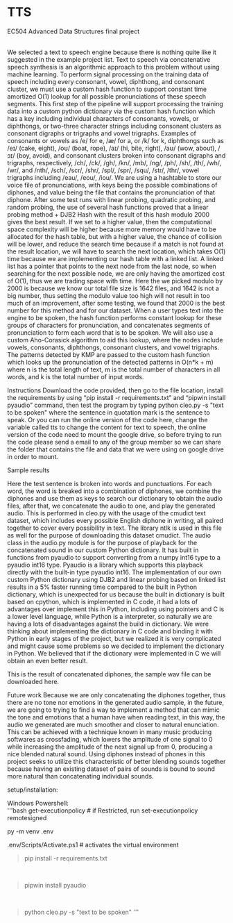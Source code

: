 # TTS
EC504 Advanced Data Structures final project

<br/>
We selected a text to speech engine because there is nothing quite like it suggested in the example project list. Text to speech via concatenative speech synthesis is an algorithmic approach to this problem without using machine learning. To perform signal processing on the training data of speech including every consonant, vowel, diphthong, and consonant cluster, we must use a custom hash function to support constant time amortized O(1) lookup for all possible pronunciations of these speech segments. This first step of the pipeline will support processing the training data into a custom python dictionary via the custom hash function which has a key including individual characters of consonants, vowels, or diphthongs, or two-three character strings including consonant clusters as consonant digraphs or trigraphs and vowel trigraphs. Examples of consonants or vowels as /e/ for e, /æ/ for a, or /k/ for k, diphthongs such as /eɪ/ (cake, eight), /oʊ/ (boat, rope), /aɪ/ (hi, bite, right), /aʊ/ (wow, about), /ɔɪ/ (boy, avoid), and consonant clusters broken into consonant digraphs and trigraphs, respectively, /ch/, /ck/, /gh/, /kn/, /mb/, /ng/, /ph/, /sh/, /th/, /wh/, /wr/, and /nth/, /sch/, /scr/, /shr/, /spl/, /spr/, /squ/, /str/, /thr/, vowel trigraphs including /eau/, /eou/, /iou/. 
We are using a hashtable to store our voice file of pronunciations, with keys being the possible combinations of diphones, and value being the file that contains the pronunciation of that diphone. After some test runs with linear probing, quadratic probing, and random probing, the use of several hash functions proved that a linear probing method + DJB2 Hash with the result of this hash modulo 2000 gives the best result. If we set to a higher value, then the computational space complexity will be higher because more memory would have to be allocated for the hash table, but with a higher value, the chance of collision will be lower, and reduce the search time because if a match is not found at the result location, we will have to search the next location, which takes O(1) time because we are implementing our hash table with a linked list. A linked list has a pointer that points to the next node from the last node, so when searching for the next possible node, we are only having the amortized cost of O(1),  thus we are trading space with time. Here the we picked modulo by 2000 is because we know our total file size is 1642 files, and 1642 is not a big number, thus setting the modulo value too high will not result in too much of an improvement, after some testing, we found that 2000 is the best number for this method and for our dataset. 
	When a user types text into the engine to be spoken, the hash function performs constant lookup for these groups of characters for pronunciation, and concatenates segments of pronunciation to form each word that is to be spoken. We will also use a custom Aho-Corasick algorithm to aid this lookup, where the nodes include vowels, consonants, diphthongs, consonant clusters, and vowel trigraphs. The patterns detected by KMP are passed to the custom hash function which looks up the pronunciation of the detected patterns in O(n*k + m) where n is the total length of text, m is the total number of characters in all words, and k is the total number of input words.



Instructions 
Download the code provided, then go to the file location, install the requirements by using “pip install -r requirements.txt” and “pipwin install pyaudio” command, then test the program by typing python cleo.py -s "text to be spoken" where the sentence in quotation mark is the sentence to speak. Or you can run the online version of the code here, change the variable called tts to change the content for text to speech, the online version of the code need to mount the google drive, so before trying to run the code please send a email to any of the group member so we can share the folder that contains the file and data that we were using on google drive in order to mount. 

Sample results

Here the test sentence is broken into words and punctuations. For each word, the word is breaked into a combination of diphones, we combine the diphones and use them as keys to search our dictionary to obtain the audio files, after that, we concatenate the audio to one, and play the generated audio. This is performed in cleo.py with the usage of the cmudict text dataset, which includes every possible English diphone in writing, all paired together to cover every possibility in text. The library ntlk is used in this file as well for the purpose of downloading this dataset cmudict. The audio class in the audio.py module is for the purpose of playback for the concatenated sound in our custom Python dictionary. It has built in functions from pyaudio to support converting from a numpy int16 type to a pyaudio int16 type. Pyaudio is a library which supports this playback directly with the built-in type pyaudio int16.
The implementation of our own custom Python dictionary using DJB2 and linear probing based on linked list results in a 5% faster running time compared to the built in Python dictionary, which is unexpected for us because the built in dictionary is built based on cpython, which is implemented in C code, it had a lots of advantages over implement this in Python, including using pointers and C is a lower level language, while Python is a interpreter, so naturally we are having a lots of disadvantages against the build in dictionary. We were thinking about implementing the dictionary in C code and binding it with Python in early stages of the project, but we realized it is very complicated and might cause some problems so we decided to implement the dictionary in Python. We believed that if the dictionary were implemented in C we will obtain an even better result.

This is the result of concatenated diphones, the sample wav file can be downloaded here.



Future work
Because we are only concatenating the diphones together, thus there are no tone nor emotions in the generated audio sample, in the future, we are going to trying to find a way to implement a method that can mimic the tone and emotions that a human have when reading text, in this way, the audio we generated are much smoother and closer to natural enunciation. This can be achieved with a technique known in many music producing softwares as crossfading, which lowers the amplitude of one signal to 0 while increasing the amplitude of the next signal up from 0, producing a nice blended natural sound. Using diphones instead of phones in this project seeks to utilize this characteristic of better blending sounds together because having an existing dataset of pairs of sounds is bound to sound more natural than concatenating individual sounds.


setup/installation:

Windows Powershell:
<br/>
'''bash
get-executionpolicy # if Restricted, run set-executionpolicy remotesigned
<br/>

py -m venv .env
<br/>

.env/Scripts/Activate.ps1 # activates the virtual environment
<br/>

> pip install -r requirements.txt

<br/>

> pipwin install pyaudio

<br/>

>python cleo.py -s "text to be spoken"
'''
